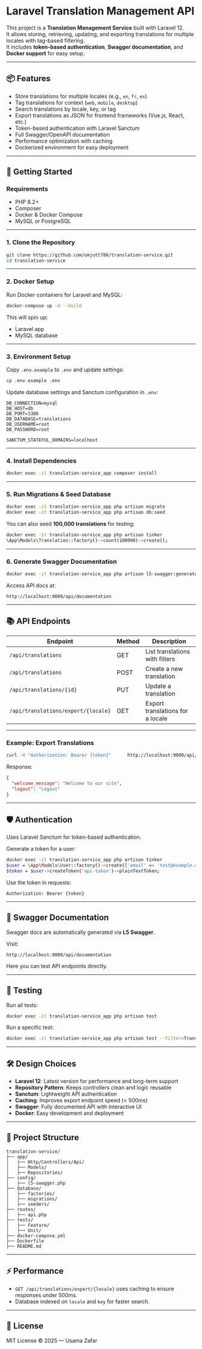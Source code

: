 
# Laravel Translation Management API

This project is a **Translation Management Service** built with Laravel 12.  
It allows storing, retrieving, updating, and exporting translations for multiple locales with tag-based filtering.  
It includes **token-based authentication**, **Swagger documentation**, and **Docker support** for easy setup.

---

## 📦 Features

- Store translations for multiple locales (e.g., `en`, `fr`, `es`)
- Tag translations for context (`web`, `mobile`, `desktop`)
- Search translations by locale, key, or tag
- Export translations as JSON for frontend frameworks (Vue.js, React, etc.)
- Token-based authentication with Laravel Sanctum
- Full Swagger/OpenAPI documentation
- Performance optimization with caching
- Dockerized environment for easy deployment

---

## 🚀 Getting Started

### Requirements

- PHP 8.2+
- Composer
- Docker & Docker Compose
- MySQL or PostgreSQL

---

### 1. Clone the Repository

```bash
git clone https://github.com/umjutt786/translation-service.git
cd translation-service
```

---

### 2. Docker Setup

Run Docker containers for Laravel and MySQL:

```bash
docker-compose up -d --build
```

This will spin up:

- Laravel app
- MySQL database

---

### 3. Environment Setup

Copy `.env.example` to `.env` and update settings:

```bash
cp .env.example .env
```

Update database settings and Sanctum configuration in `.env`:

```
DB_CONNECTION=mysql
DB_HOST=db
DB_PORT=3306
DB_DATABASE=translations
DB_USERNAME=root
DB_PASSWORD=root

SANCTUM_STATEFUL_DOMAINS=localhost
```

---

### 4. Install Dependencies

```bash
docker exec -it translation-service_app composer install
```

---

### 5. Run Migrations & Seed Database

```bash
docker exec -it translation-service_app php artisan migrate
docker exec -it translation-service_app php artisan db:seed
```

You can also seed **100,000 translations** for testing:

```bash
docker exec -it translation-service_app php artisan tinker
\App\Models\Translation::factory()->count(100000)->create();
```

---

### 6. Generate Swagger Documentation

```bash
docker exec -it translation-service_app php artisan l5-swagger:generate
```

Access API docs at:

```
http://localhost:9000/api/documentation
```

---

## 📚 API Endpoints

| Endpoint                           | Method | Description                              |
|------------------------------------|--------|------------------------------------------|
| `/api/translations`               | GET    | List translations with filters          |
| `/api/translations`               | POST   | Create a new translation                 |
| `/api/translations/{id}`          | PUT    | Update a translation                     |
| `/api/translations/export/{locale}` | GET  | Export translations for a locale        |

---

### Example: Export Translations

```bash
curl -H "Authorization: Bearer {token}"      http://localhost:9000/api/translations/export/en
```

Response:
```json
{
  "welcome_message": "Welcome to our site",
  "logout": "Logout"
}
```

---

## 🛡 Authentication

Uses Laravel Sanctum for token-based authentication.

Generate a token for a user:
```bash
docker exec -it translation-service_app php artisan tinker
$user = \App\Models\User::factory()->create(['email' => 'test@example.com', 'password' => bcrypt('password')]);
$token = $user->createToken('api-token')->plainTextToken;
```

Use the token in requests:
```
Authorization: Bearer {token}
```

---

## 📜 Swagger Documentation

Swagger docs are automatically generated via **L5 Swagger**.

Visit:
```
http://localhost:9000/api/documentation
```

Here you can test API endpoints directly.

---

## 🧪 Testing

Run all tests:
```bash
docker exec -it translation-service_app php artisan test
```

Run a specific test:
```bash
docker exec -it translation-service_app php artisan test --filter=TranslationExportTest
```

---

## 🛠 Design Choices

- **Laravel 12**: Latest version for performance and long-term support
- **Repository Pattern**: Keeps controllers clean and logic reusable
- **Sanctum**: Lightweight API authentication
- **Caching**: Improves export endpoint speed (< 500ms)
- **Swagger**: Fully documented API with interactive UI
- **Docker**: Easy development and deployment

---

## 📂 Project Structure

```
translation-service/
├── app/
│   ├── Http/Controllers/Api/
│   ├── Models/
│   ├── Repositories/
├── config/
│   ├── l5-swagger.php
├── database/
│   ├── factories/
│   ├── migrations/
│   ├── seeders/
├── routes/
│   ├── api.php
├── tests/
│   ├── Feature/
│   ├── Unit/
├── docker-compose.yml
├── Dockerfile
├── README.md
```

---

## ⚡ Performance

- `GET /api/translations/export/{locale}` uses caching to ensure responses under 500ms.
- Database indexed on `locale` and `key` for faster search.

---

## 📜 License

MIT License © 2025 — Usama Zafar
